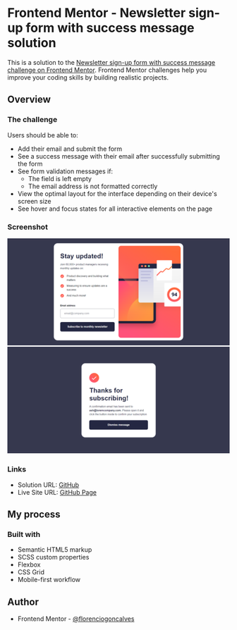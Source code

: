 # Frontend Mentor - Newsletter sign-up form with success message solution

This is a solution to the [Newsletter sign-up form with success message challenge on Frontend Mentor](https://www.frontendmentor.io/challenges/newsletter-signup-form-with-success-message-3FC1AZbNrv). Frontend Mentor challenges help you improve your coding skills by building realistic projects.

## Overview

### The challenge

Users should be able to:

- Add their email and submit the form
- See a success message with their email after successfully submitting the form
- See form validation messages if:
  - The field is left empty
  - The email address is not formatted correctly
- View the optimal layout for the interface depending on their device's screen size
- See hover and focus states for all interactive elements on the page

### Screenshot

![alt="Screenshot-1"](./assets/images/screenshot-1.png)
![alt="Screenshot-2"](./assets/images/screenshot-2.png)

### Links

- Solution URL: [GitHub](https://github.com/florenciogoncalves/newsletter-sign-up-with-sucess-message-main.git)
- Live Site URL: [GitHub Page](https://florenciogoncalves.github.io/newsletter-sign-up-with-sucess-message-main/)

## My process

### Built with

- Semantic HTML5 markup
- SCSS custom properties
- Flexbox
- CSS Grid
- Mobile-first workflow

## Author

- Frontend Mentor - [@florenciogoncalves](https://www.frontendmentor.io/profile/florenciogoncalves)
